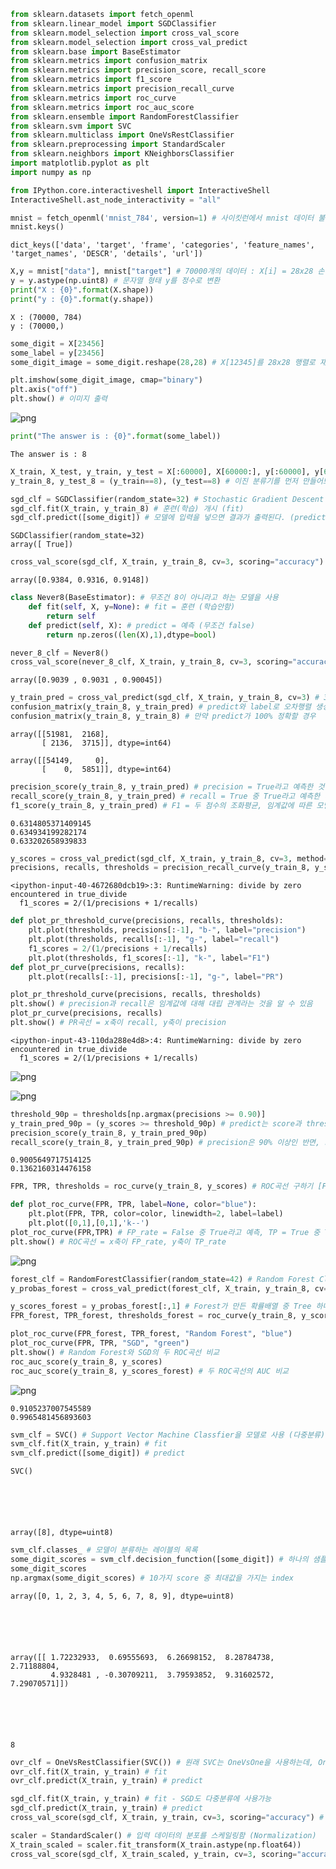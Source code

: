 ```python
from sklearn.datasets import fetch_openml  
from sklearn.linear_model import SGDClassifier
from sklearn.model_selection import cross_val_score
from sklearn.model_selection import cross_val_predict
from sklearn.base import BaseEstimator
from sklearn.metrics import confusion_matrix
from sklearn.metrics import precision_score, recall_score
from sklearn.metrics import f1_score
from sklearn.metrics import precision_recall_curve
from sklearn.metrics import roc_curve
from sklearn.metrics import roc_auc_score
from sklearn.ensemble import RandomForestClassifier
from sklearn.svm import SVC
from sklearn.multiclass import OneVsRestClassifier
from sklearn.preprocessing import StandardScaler
from sklearn.neighbors import KNeighborsClassifier
import matplotlib.pyplot as plt
import numpy as np
```


```python
from IPython.core.interactiveshell import InteractiveShell
InteractiveShell.ast_node_interactivity = "all"
```


```python
mnist = fetch_openml('mnist_784', version=1) # 사이킷런에서 mnist 데이터 불러오기 (dictionary)
mnist.keys() 
```




    dict_keys(['data', 'target', 'frame', 'categories', 'feature_names', 'target_names', 'DESCR', 'details', 'url'])




```python
X,y = mnist["data"], mnist["target"] # 70000개의 데이터 : X[i] = 28x28 손글씨 이미지, y[i] = 레이블
y = y.astype(np.uint8) # 문자열 형태 y를 정수로 변환
print("X : {0}".format(X.shape))
print("y : {0}".format(y.shape))
```

    X : (70000, 784)
    y : (70000,)
    


```python
some_digit = X[23456]
some_label = y[23456]
some_digit_image = some_digit.reshape(28,28) # X[12345]를 28x28 행렬로 재배열

plt.imshow(some_digit_image, cmap="binary")
plt.axis("off")
plt.show() # 이미지 출력
```


![png](output_4_0.png)



```python
print("The answer is : {0}".format(some_label))
```

    The answer is : 8
    


```python
X_train, X_test, y_train, y_test = X[:60000], X[60000:], y[:60000], y[60000:] # train : test = 6 : 1
y_train_8, y_test_8 = (y_train==8), (y_test==8) # 이진 분류기를 먼저 만들어보자 [8 or ~8]
```


```python
sgd_clf = SGDClassifier(random_state=32) # Stochastic Gradient Descent Classifier을 모델로 사용
sgd_clf.fit(X_train, y_train_8) # 훈련(학습) 개시 (fit)
sgd_clf.predict([some_digit]) # 모델에 입력을 넣으면 결과가 출력된다. (predict)
```




    SGDClassifier(random_state=32)
    array([ True])




```python
cross_val_score(sgd_clf, X_train, y_train_8, cv=3, scoring="accuracy") # 3겹 교차검증 후 정확도 각각 체크
```




    array([0.9384, 0.9316, 0.9148])




```python
class Never8(BaseEstimator): # 무조건 8이 아니라고 하는 모델을 사용 
    def fit(self, X, y=None): # fit = 훈련 (학습안함)
        return self
    def predict(self, X): # predict = 예측 (무조건 false)
        return np.zeros((len(X),1),dtype=bool)
```


```python
never_8_clf = Never8()
cross_val_score(never_8_clf, X_train, y_train_8, cv=3, scoring="accuracy") # 3겹 교차검증 재실시
```




    array([0.9039 , 0.9031 , 0.90045])




```python
y_train_pred = cross_val_predict(sgd_clf, X_train, y_train_8, cv=3) # 3겹 교차검증 후 predict 저장
confusion_matrix(y_train_8, y_train_pred) # predict와 label로 오차행렬 생성 (TN,FP,FN,TP)
confusion_matrix(y_train_8, y_train_8) # 만약 predict가 100% 정확할 경우 
```

    array([[51981,  2168],
           [ 2136,  3715]], dtype=int64)
           
    array([[54149,     0],
           [    0,  5851]], dtype=int64)

```python
precision_score(y_train_8, y_train_pred) # precision = True라고 예측한 것중 True 비율 = 63.1%
recall_score(y_train_8, y_train_pred) # recall = True 중 True라고 예측한 비율 = 63.4%
f1_score(y_train_8, y_train_pred) # F1 = 두 점수의 조화평균, 임계값에 따른 모델의 성능 제시
```

    0.6314805371409145
    0.634934199282174
    0.633202658939833

```python
y_scores = cross_val_predict(sgd_clf, X_train, y_train_8, cv=3, method="decision_function") # 3겹 교차검증 후 score 저장
precisions, recalls, thresholds = precision_recall_curve(y_train_8, y_scores) # PR곡선 구하기 [recall x precision]
```

    <ipython-input-40-4672680dcb19>:3: RuntimeWarning: divide by zero encountered in true_divide
      f1_scores = 2/(1/precisions + 1/recalls)
    


```python
def plot_pr_threshold_curve(precisions, recalls, thresholds):
    plt.plot(thresholds, precisions[:-1], "b-", label="precision")
    plt.plot(thresholds, recalls[:-1], "g-", label="recall")
    f1_scores = 2/(1/precisions + 1/recalls)
    plt.plot(thresholds, f1_scores[:-1], "k-", label="F1")
def plot_pr_curve(precisions, recalls):
    plt.plot(recalls[:-1], precisions[:-1], "g-", label="PR")
```


```python
plot_pr_threshold_curve(precisions, recalls, thresholds)
plt.show() # precision과 recall은 임계값에 대해 대립 관계라는 것을 알 수 있음 
plot_pr_curve(precisions, recalls)
plt.show() # PR곡선 = x축이 recall, y축이 precision
```

    <ipython-input-43-110da288e4d8>:4: RuntimeWarning: divide by zero encountered in true_divide
      f1_scores = 2/(1/precisions + 1/recalls)
    


![png](output_15_1.png)



![png](output_15_2.png)



```python
threshold_90p = thresholds[np.argmax(precisions >= 0.90)]
y_train_pred_90p = (y_scores >= threshold_90p) # predict는 score과 threshold의 비교로 얻어낼 수 있음
precision_score(y_train_8, y_train_pred_90p)
recall_score(y_train_8, y_train_pred_90p) # precision은 90% 이상인 반면, recall은 낮게 나옴
```




    0.9005649717514125
    0.1362160314476158




```python
FPR, TPR, thresholds = roc_curve(y_train_8, y_scores) # ROC곡선 구하기 [FP_rate x TP_rate] 
```


```python
def plot_roc_curve(FPR, TPR, label=None, color="blue"):
    plt.plot(FPR, TPR, color=color, linewidth=2, label=label)
    plt.plot([0,1],[0,1],'k--')
plot_roc_curve(FPR,TPR) # FP_rate = False 중 True라고 예측, TP = True 중 True라고 예측한 비율
plt.show() # ROC곡선 = x축이 FP_rate, y축이 TP_rate
```


![png](output_18_0.png)



```python
forest_clf = RandomForestClassifier(random_state=42) # Random Forest Classifier을 모델로 사용
y_probas_forest = cross_val_predict(forest_clf, X_train, y_train_8, cv=3, method="predict_proba") # 3겹 교차검증 후 probability 저장[0~1]
```


```python
y_scores_forest = y_probas_forest[:,1] # Forest가 만든 확률배열 중 Tree 하나를 골라서 점수로 사용
FPR_forest, TPR_forest, thresholds_forest = roc_curve(y_train_8, y_scores_forest) # ROC곡선 구하기 (SGD와 동일)
```


```python
plot_roc_curve(FPR_forest, TPR_forest, "Random Forest", "blue") 
plot_roc_curve(FPR, TPR, "SGD", "green") 
plt.show() # Random Forest와 SGD의 두 ROC곡선 비교
roc_auc_score(y_train_8, y_scores) 
roc_auc_score(y_train_8, y_scores_forest) # 두 ROC곡선의 AUC 비교
```


![png](output_21_0.png)





    0.9105237007545589
    0.9965481456893603




```python
svm_clf = SVC() # Support Vector Machine Classfier을 모델로 사용 (다중분류)
svm_clf.fit(X_train, y_train) # fit
svm_clf.predict([some_digit]) # predict 
```




    SVC()






    array([8], dtype=uint8)




```python
svm_clf.classes_ # 모델이 분류하는 레이블의 목록
some_digit_scores = svm_clf.decision_function([some_digit]) # 하나의 샘플에 10가지 score이 저장됨
some_digit_scores
np.argmax(some_digit_scores) # 10가지 score 중 최대값을 가지는 index
```




    array([0, 1, 2, 3, 4, 5, 6, 7, 8, 9], dtype=uint8)






    array([[ 1.72232933,  0.69555693,  6.26698152,  8.28784738,  2.71188804,
             4.9328481 , -0.30709211,  3.79593852,  9.31602572,  7.29070571]])






    8




```python
ovr_clf = OneVsRestClassifier(SVC()) # 원래 SVC는 OneVsOne을 사용하는데, OneVsRest로 전환
ovr_clf.fit(X_train, y_train) # fit
ovr_clf.predict(X_train, y_train) # predict
```


```python
sgd_clf.fit(X_train, y_train) # fit - SGD도 다중분류에 사용가능
sgd_clf.predict(X_train, y_train) # predict
cross_val_score(sgd_clf, X_train, y_train, cv=3, scoring="accuracy") # 3겹 교차검증 후 정확도 각각 체크
```


```python
scaler = StandardScaler() # 입력 데이터의 분포를 스케일링함 (Normalization)
X_train_scaled = scaler.fit_transform(X_train.astype(np.float64))
cross_val_score(sgd_clf, X_train_scaled, y_train, cv=3, scoring="accuracy") # 교차검증 시 정확도 향상 확인 가능
```
<!--stackedit_data:
eyJoaXN0b3J5IjpbLTYxMTM1Mzg1NF19
-->